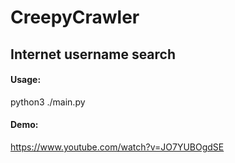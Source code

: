 # CreepyCrawler
## Internet username search


#### Usage:
python3 ./main.py

#### Demo:
https://www.youtube.com/watch?v=JO7YUBOgdSE

